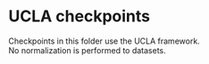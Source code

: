 # UCLA checkpoints
Checkpoints in this folder use the UCLA framework.  
No normalization is performed to datasets.
